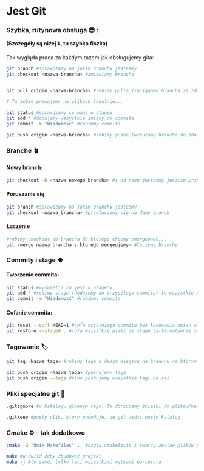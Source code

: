 # Jest Git

### Szybka, rutynowa obsługa :sunglasses: :

**(Szczegóły są niżej :arrow_down:, tu szybka fiszka)**
    
Tak wygląda praca za każdym razem jak obsługujemy gita:
```bash
git branch #sprawdzamy na jakim branchu jesteśmy
git checkout <nazwa-brancha> #zmieniamy brancha


git pull origin <nazwa-brancha> #robimy pulla (zaciągamy brancha ze zdalnego repo)

# Tu sobie pracujemy na plikach lokalnie...

git status #sprawdzamy co mamy w stageu
git add * #dodajemy wszystkie zmiany do commita
git commit -m "Wiadomosć" #robimmy commita

git push origin <nazwa-brancha> #robimy pusha (wrzucamy brancha do zdalnego repo)
```
### Branche 🪴

#### Nowy branch:
```bash
git checkout -b <nazwa nowego brancha> #i od razu jesteśmy jeszcze przełączeni
```
#### Poruszanie się
```bash
git branch #sprawdzamy na jakim branchu jesteśmy
git checkout <nazwa_brancha> #przełaczamy się na dany branch
```
#### Łączenie
```bash
#robimy checkout do brancha do którego chcemy zmergeować...
git <merge nazwa brancha z ktorego mergeujemy> #łączymy branche
```
### Commity i stage :arrow_up:

#### Tworzenie commita:
```bash
git status #wyświetla co jest w stage'u
git add * #robimy stage (dodajemy do przysżłego commita) tu wszystkie pliki, można pojedynczo
git commit -m "Wiadomosć" #robimmy commita
```
#### Cofanie commita: 
```bash
git reset --soft HEAD~1 #cofa ostatniego commita bez kasowania zmian w plikach
git restore --staged . #cofa wszystkie pliki ze stage (alternatywnie ścieżka do pliku zamiast kropki dla konkretnych plików)
```
### Tagowanie :label:
```bash
git tag <Nazwa_taga> #robimy taga w danym miejscu na branchu na którym jesteśmy

git push origin <Nazwa_taga> #pushujemy taga
git push origin --tags #albo pushujemy wszystkie tagi na raz
```
### Pliki specjalne git :page_facing_up:
```bash
.gitignore #w katalogu głównym repo. Tu dorzucamy ścieżki do plików/katalogów, które mają yć ignorowane. (Działa * i **)

.gitkeep #pusty plik, który powoduje, że git widzi pusty katalog
```
### Cmake :gear: - tak dodatkowo
```bash
cmake -G "Unix Makefiles" .. #czyta cmakelists i tworzy zestaw plików potrzebny do kompilacji (wpisujemy, kiedy zmieniliśmy coś w cmakelistach, dodaliśmy plik lub bibliotekę w kodzie)

make #w build żeby zbudować projekt
make -j #to samo, tylko leci wszystkimi wątkami porcesora